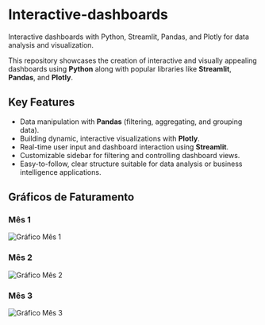 # Interactive-dashboards
Interactive dashboards with Python, Streamlit, Pandas, and Plotly for data analysis and visualization.

This repository showcases the creation of interactive and visually appealing dashboards using **Python** along with popular libraries like **Streamlit**, **Pandas**, and **Plotly**.

## Key Features
- Data manipulation with **Pandas** (filtering, aggregating, and grouping data).
- Building dynamic, interactive visualizations with **Plotly**.
- Real-time user input and dashboard interaction using **Streamlit**.
- Customizable sidebar for filtering and controlling dashboard views.
- Easy-to-follow, clear structure suitable for data analysis or business intelligence applications.
  
## Gráficos de Faturamento

### Mês 1
![Gráfico Mês 1](images/grafico_mes_1.png)

### Mês 2
![Gráfico Mês 2](images/grafico_mes_2.png)

### Mês 3
![Gráfico Mês 3](images/grafico_mes_3.png)
